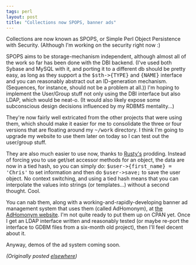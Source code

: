 ```yaml
---
tags: perl
layout: post
title: "Collections now SPOPS, banner ads"
---
```




<p>Collections are now known as SPOPS, or Simple Perl Object
Persistence with Security. (Although I'm working on the
security right now :)

<p>SPOPS aims to be storage-mechanism independent, although
almost all of the work so far has been done with the DBI
backend. (I've used both Sybase and MySQL with it, and
porting it to a different db should be pretty easy, as long
as they support a the <tt>$sth-&gt;{TYPE}</tt> and
<tt>{NAME}</tt> interface
and you can reasonably abstract out an ID-generation
mechanism. (Sequences, for instance, should not be a problem
at all.)) I'm hoping to implement the User/Group stuff not
only using the DBI interface but also LDAP, which would be
neat-o. (It would also likely expose some subconscious
design decisions influenced by my RDBMS mentality...)

<p>They're now fairly well extricated from the other
projects that were using them, which should make it easier
for me to consolidate the three or four versions that are
floating around my <tt>~/work</tt> directory. I think I'm
going to upgrade my website to use them later on today so I
can test out the user/group stuff.

<p>They are also much easier to use now, thanks to <a
href="http://www.advogato.org/person/kuro5hin/">Rusty's</a>
prodding. Instead of forcing you to use get/set accessor
methods for an object, the data are now in a tied hash, so
you can simply do: <tt>$user-&gt;{first_name} = 'Chris'</tt>
to set information and then do <tt>$user-&gt;save;</tt> to
save the user object. No context switching, and using a tied
hash means that you can interpolate the values into strings
(or templates...) without a second thought. Cool.

<p>You can nab them, along with a
working-and-rapidly-developing banner ad management system
that uses them (called AdHomonym), at <a
href="http://www.adhomonym.org/">the AdHomonym website</a>.
I'm not quite ready to put them up on CPAN yet. Once I get
an LDAP interface written and reasonably tested (or maybe
re-port the interface to GDBM files from a six-month old
project), then I'll feel decent about it.

<p>Anyway, demos of the ad system coming soon.

<p><em>(Originally posted <a href="http://www.advogato.org/person/cwinters/diary.html?start=2">elsewhere</a>)</em></p>


